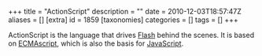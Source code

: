 +++
title = "ActionScript"
description = ""
date = 2010-12-03T18:57:47Z
aliases = []
[extra]
id = 1859
[taxonomies]
categories = []
tags = []
+++


ActionScript is the language that drives [Flash](https://en.wikipedia.org/wiki/Adobe_Flash) behind the scenes. It is based on [ECMAscript](https://en.wikipedia.org/wiki/ECMAScript), which is also the basis for [JavaScript](https://rosettacode.org/wiki/JavaScript).
